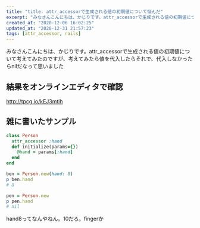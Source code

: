 ```yaml
---
title: "title: attr_accessorで生成される値の初期値について悩んだ"
excerpt: "みなさんこんにちは、かじりです。attr_accessorで生成される値の初期値について考えてみたのですが、考えてみたら値を代入したらそれで、代入しなかったらnilだなって思いました"
created_at: "2020-12-06 16:02:25"
updated_at: "2020-12-31 21:57:23"
tags: [attr_accessor, rails]
---
```


みなさんこんにちは、かじりです。attr_accessorで生成される値の初期値について考えてみたのですが、考えてみたら値を代入したらそれで、代入しなかったらnilだなって思いました

## 結果をオンラインエディタで確認

http://tpcg.io/kEJ3mtih

## 雑に書いたサンプル

```ruby
class Person
  attr_accessor :hand
  def initialize(params={})
    @hand = params[:hand]
  end
end

ben = Person.new(hand: 8)
p ben.hand
# 8

pen = Person.new
p pen.hand
# nil
```

hand8ってなんやねん。10だろ。fingerか
